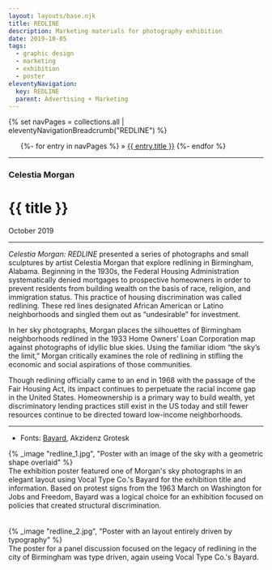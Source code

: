 ```yaml
---
layout: layouts/base.njk
title: REDLINE
description: Marketing materials for photography exhibition
date: 2019-10-05
tags:
  - graphic design
  - marketing
  - exhibition
  - poster
eleventyNavigation:
  key: REDLINE
  parent: Advertising + Marketing
---
```


<div class="container">
	<div class="row">
		<div class="col">
			{% set navPages = collections.all | eleventyNavigationBreadcrumb("REDLINE") %}
			<ul class="post-metadata">
			{%- for entry in navPages %}
				<li{% if entry.url == page.url %} class="active-breadcrumb"{% endif %}>
    			 » <a href="{{ entry.url }}">{{ entry.title }}</a>
  				</li>
			{%- endfor %}
			</ul>
		</div>
	</div>
	<div class="row">
		<div class="col-12 col-12-md col-4-lg">
			<hr>
			<h3>Celestia Morgan</h3>
			<h1>{{ title }}</h1>
			<time>October 2019</time>
            <hr>
			<p><em>Celestia Morgan: REDLINE</em> presented a series of photographs and small sculptures by artist Celestia Morgan that explore redlining in Birmingham, Alabama. Beginning in the 1930s, the Federal Housing Administration systematically denied mortgages to prospective homeowners in order to prevent residents from building wealth on the basis of race, religion, and immigration status. This practice of housing discrimination was called redlining. These red lines designated African American or Latino neighborhoods and singled them out as “undesirable” for investment. <p>In her sky photographs, Morgan places the silhouettes of Birmingham neighborhoods redlined in the 1933 Home Owners’ Loan Corporation map against photographs of idyllic blue skies. Using the familiar idiom “the sky’s the limit,” Morgan critically examines the role of redlining in stifling the economic and social aspirations of those communities.</p>
			<p>Though redlining officially came to an end in 1968 with the passage of the Fair Housing Act, its impact continues to perpetuate the racial income gap in the United States. Homeownership is a primary way to build wealth, yet discriminatory lending practices still exist in the US today and still fewer resources continue to be directed toward low-income neighborhoods.</P>
            <hr>
            <ul class="post-metadata">
                <li>Fonts: <a href="https://www.vocaltype.co/history-of/bayard">Bayard</a>, Akzidenz Grotesk</li>
            </ul>
		</div>
        <div class="col-12 col-12-md col-1-lg"></div>
        <div class="col">
			{% _image "redline_1.jpg", "Poster with an image of the sky with a geometric shape overlaid" %}
			<figcaption>The exhibition poster featured one of Morgan's sky photographs in an elegant layout using Vocal Type Co.'s Bayard for the exhibition title and information. Based on protest signs from the 1963 March on Washington for Jobs and Freedom, Bayard was a logical choice for an exhibition focused on policies that created structural discrimination.</figcaption>
			</br></br>
			{% _image "redline_2.jpg", "Poster with an layout entirely driven by typography" %}
			<figcaption>The poster for a panel discussion focused on the legacy of redlining in the city of Birmingham was type driven, again useing Vocal Type Co.'s Bayard.</figcaption>
		</div>
	</div>
</div>